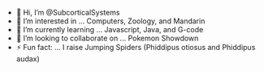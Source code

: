- 👋 Hi, I’m @SubcorticalSystems
- 👀 I’m interested in ... Computers, Zoology, and Mandarin
- 🌱 I’m currently learning ... Javascript, Java, and G-code
- 💞️ I’m looking to collaborate on ... Pokemon Showdown 
- ⚡ Fun fact: ... I raise Jumping Spiders (Phiddipus otiosus and Phiddipus audax)

<!---
SubcorticalSystems/SubcorticalSystems is a ✨ special ✨ repository because its `README.md` (this file) appears on your GitHub profile.
You can click the Preview link to take a look at your changes.
--->
